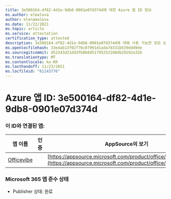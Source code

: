 ```yaml
---
title: 3e500164-df82-4d1e-9db8-0901e07d374d에 대한 Azure 앱 ID 정보
ms.author: elmalova
author: elenamalova
ms.date: 11/22/2021
ms.topic: article
ms.service: attestation
certification_type: attested
description: 3e500164-df82-4d1e-9db8-0901e07d374d에 대해 사용 가능한 모든 보안 및 규정 준수 정보입니다.
ms.openlocfilehash: 33e4ab13f02f76c07991d1ada7d331b539dd49de
ms.sourcegitcommit: d52243d21dd3fb0b8d51795252188db29292a32b
ms.translationtype: MT
ms.contentlocale: ko-KR
ms.lasthandoff: 11/23/2021
ms.locfileid: "61143776"
---
```

# <a name="azure-app-id-3e500164-df82-4d1e-9db8-0901e07d374d"></a>Azure 앱 ID: 3e500164-df82-4d1e-9db8-0901e07d374d


### <a name="apps-associated-with-this-id"></a>이 ID와 연결된 앱:
| **앱 이름** | **인증** | **AppSource의 보기** |
|--------------|---------------|-----------------------|
| [Officevibe](https://docs.microsoft.com/microsoft-365-app-certification/forward/WA200002508) |  | [https://appsource.microsoft.com/product/office/WA200002508](https://appsource.microsoft.com/product/office/WA200002508) |

### <a name="microsoft-365-app-compliance-status"></a>Microsoft 365 앱 준수 상태
- Publisher 상태: 완료
